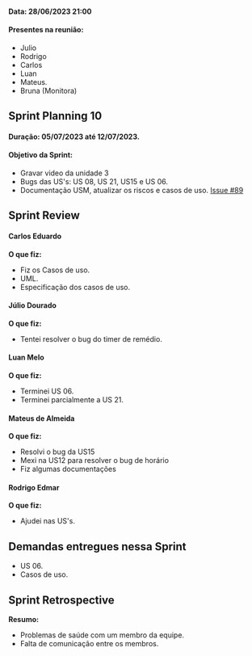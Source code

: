 #### Data: 28/06/2023 21:00
#### Presentes na reunião:

- Julio
- Rodrigo
- Carlos
- Luan
- Mateus.
- Bruna (Monitora)

## Sprint Planning 10

#### Duração: 05/07/2023 até 12/07/2023.
#### Objetivo da Sprint:

- Gravar video da unidade 3
- Bugs das US's: US 08, US 21, US15 e US 06.
- Documentação USM, atualizar os riscos e casos de uso. [Issue #89](https://github.com/mdsreq-fga-unb/2023.1-Remediario/issues/89)

## Sprint Review
#### Carlos Eduardo
**O que fiz:**

- Fiz os Casos de uso.
- UML.
- Especificação dos casos de uso.

#### Júlio Dourado
**O que fiz:**

- Tentei resolver o bug do timer de remédio.

#### Luan Melo
**O que fiz:**

- Terminei US 06.
- Terminei parcialmente a US 21.

#### Mateus de Almeida
**O que fiz:**
- Resolvi o bug da US15
- Mexi na US12 para resolver o bug de horário
- Fiz algumas documentações

#### Rodrigo Edmar
**O que fiz:**

- Ajudei nas US's.

## Demandas entregues nessa Sprint

- US 06.
- Casos de uso.

## Sprint Retrospective 
**Resumo:**

- Problemas de saúde com um membro da equipe.
- Falta de comunicação entre os membros.